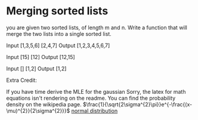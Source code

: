 # Merging sorted lists

you are given two sorted lists, of length m and n. Write a function that will merge the two lists into a single sorted list.

Input
    [1,3,5,6]
    [2,4,7]
Output
    [1,2,3,4,5,6,7]

Input
    [15]
    [12]
Output
    [12,15]


Input
    []
    [1,2]
Output
    [1,2]


Extra Credit:

If you have time derive the MLE for the gaussian
Sorry, the latex for math equations isn't rendering on the readme. You can find the probability density on the wikipedia page. 
$\frac{1}{\sqrt{2\sigma^{2}\pi}}e^{-\frac{(x-\mu)^{2}}{2\sigma^{2}}}$
[normal distribution](https://en.wikipedia.org/wiki/Normal_distribution)
